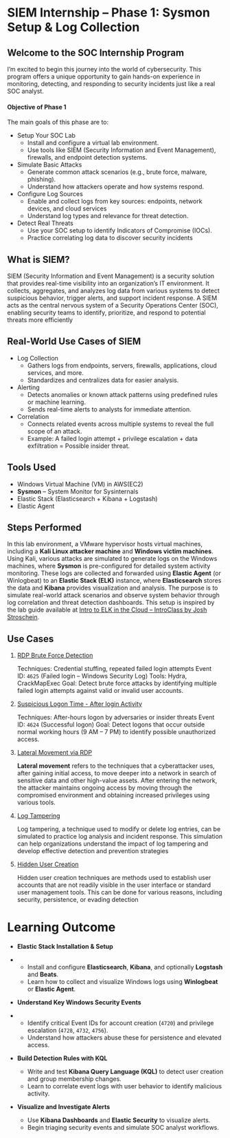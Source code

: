 # SIEM Internship – Phase 1: Sysmon Setup & Log Collection

## **Welcome to the SOC Internship Program**

 I’m excited to begin this journey into the world of cybersecurity. This program offers a unique opportunity to gain hands-on experience in monitoring, detecting, and responding to security incidents just like a real SOC analyst.

#### Objective of Phase 1
The main goals of this phase are to:
-  Setup Your SOC Lab
	- Install and configure a virtual lab environment.
	- Use tools like SIEM (Security Information and Event Management), firewalls, and endpoint detection systems.
-  Simulate Basic Attacks
	- Generate common attack scenarios (e.g., brute force, malware, phishing).
	- Understand how attackers operate and how systems respond.
- Configure Log Sources
	 - Enable and collect logs from key sources: endpoints, network devices, and cloud services
	 - Understand log types and relevance for threat detection.
- Detect Real Threats
	- Use your SOC setup to identify Indicators of Compromise (IOCs).
	- Practice correlating log data to discover security incidents

## What is SIEM?

SIEM (Security Information and Event Management) is a security solution that provides real-time visibility into an organization’s IT environment. It collects, aggregates, and analyzes log data from various systems to detect suspicious behavior, trigger alerts, and support incident response. A SIEM acts as the central nervous system of a Security Operations Center (SOC), enabling security teams to identify, prioritize, and respond to potential threats more efficiently

## Real-World Use Cases of SIEM
- Log Collection
	- Gathers logs from endpoints, servers, firewalls, applications, cloud services, and more.
	- Standardizes and centralizes data for easier analysis.
- Alerting
	 - Detects anomalies or known attack patterns using predefined rules or machine learning.
	 - Sends real-time alerts to analysts for immediate attention.
- Correlation
	-  Connects related events across multiple systems to reveal the full scope of an attack.
	- Example: A failed login attempt + privilege escalation + data exfiltration = Possible insider threat.
## Tools Used

- Windows Virtual Machine (VM) in AWS(EC2)
- **Sysmon** – System Monitor for Sysinternals
- Elastic Stack (Elasticsearch + Kibana + Logstash)
- Elastic Agent 

## Steps Performed

In this lab environment, a VMware hypervisor hosts virtual machines, including a **Kali Linux attacker machine** and **Windows victim machines**. Using Kali, various attacks are simulated to generate logs on the Windows machines, where **Sysmon** is pre-configured for detailed system activity monitoring. These logs are collected and forwarded using **Elastic Agent** (or Winlogbeat) to an **Elastic Stack (ELK)** instance, where **Elasticsearch** stores the data and **Kibana** provides visualization and analysis. The purpose is to simulate real-world attack scenarios and observe system behavior through log correlation and threat detection dashboards. This setup is inspired by the lab guide available at [Intro to ELK in the Cloud – IntroClass by Josh Stroschein](https://github.com/strandjs/IntroLabs/blob/master/IntroClassFiles/Tools/IntroClass/md/elk_in_the_cloud.md).

## Use Cases

1. [ RDP Brute Force Detection](<writeups/Use Case 1 Brute Force Detection/Readme.md>)

	Techniques: Credential stuffing, repeated failed login attempts Event ID: `4625` (Failed login – Windows Security Log) Tools: Hydra, CrackMapExec
	Goal: Detect brute force attacks by identifying multiple failed login attempts against valid or invalid user accounts.
	
2. [ Suspicious Logon Time - After login Activity](<writeups/Use Case 2 Suspicious Logon Times/Readme.md>)

    Techniques: After-hours logon by adversaries or insider threats
    Event ID: `4624` (Successful logon)
    Goal: Detect logons that occur outside normal working hours (9 AM – 7 PM) to identify possible unauthorized access.

3. [Lateral Movement via RDP](<writeups/Use Case 3 Lateral Movement Via RDP/Readme.md>)

    **Lateral movement** refers to the techniques that a cyberattacker uses, after gaining initial access, to move deeper into a network in search of sensitive data and other high-value assets. After entering the network, the attacker maintains ongoing access by moving through the compromised environment and obtaining increased privileges using various tools.
    
4. [Log Tampering](<writeups/Use Case 4 Log Tampering/Readme.md>)

    Log tampering, a technique used to modify or delete log entries, can be simulated to practice log analysis and incident response. This simulation can help organizations understand the impact of log tampering and develop effective detection and prevention strategies
    
5. [Hidden User Creation](<writeups/Use Case 5 Hidden User creation/Readme.md>)

	  Hidden user creation techniques are methods used to establish user accounts that are not readily visible in the user interface or standard user management tools. This can be done for various reasons, including security, persistence, or evading detection
# Learning Outcome

- **Elastic Stack Installation & Setup**
- 
    - Install and configure **Elasticsearch**, **Kibana**, and optionally **Logstash** and **Beats**.
    - Learn how to collect and visualize Windows logs using **Winlogbeat** or **Elastic Agent**.

- **Understand Key Windows Security Events**
- 
    - Identify critical Event IDs for account creation (`4720`) and privilege escalation (`4728`, `4732`, `4756`).
    - Understand how attackers abuse these for persistence and elevated access.
        
- **Build Detection Rules with KQL**
    
    - Write and test **Kibana Query Language (KQL)** to detect user creation and group membership changes.
    - Learn to correlate event logs with user behavior to identify malicious activity.
        
- **Visualize and Investigate Alerts**
    
    - Use **Kibana Dashboards** and **Elastic Security** to visualize alerts.
    - Begin triaging security events and simulate SOC analyst workflows.
